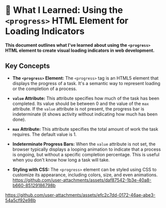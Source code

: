 # 🎂 What I Learned: Using the `<progress>` HTML Element for Loading Indicators

**This document outlines what I've learned about using the `<progress>` HTML element to create visual loading indicators in web development.**

## Key Concepts

* **The `<progress>` Element:** The `<progress>` tag is an HTML5 element that displays the progress of a task. It's a semantic way to represent loading or the completion of a process.

* **`value` Attribute:** This attribute specifies how much of the task has been completed. Its value should be between 0 and the value of the `max` attribute. If the `value` attribute is not present, the progress bar is indeterminate (it shows activity without indicating how much has been done).

* **`max` Attribute:** This attribute specifies the total amount of work the task requires. The default value is 1.

* **Indeterminate Progress Bars:** When the `value` attribute is not set, the browser typically displays a looping animation to indicate that a process is ongoing, but without a specific completion percentage. This is useful when you don't know how long a task will take.

* **Styling with CSS:** The `<progress>` element can be styled using CSS to customize its appearance, including colors, size, and even animations.
https://github.com/user-attachments/assets/daf87542-1b3e-40a8-b660-85129186798b


https://github.com/user-attachments/assets/efc2c7dd-0172-46ae-abe3-54a5cf92e98b

















